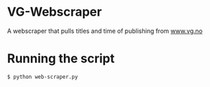 # VG-Webscraper
A webscraper that pulls titles and time of publishing from www.vg.no

# Running the script
    $ python web-scraper.py






